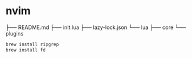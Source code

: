 # nvim
├── README.md
├── init.lua
├── lazy-lock.json
└── lua
    ├── core
    └── plugins

``` bash
brew install ripgrep
brew install fd

```
